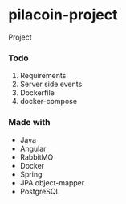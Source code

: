 # pilacoin-project
Project 

### Todo
1. Requirements
2. Server side events
3. Dockerfile
4. docker-compose

### Made with
- Java
- Angular
- RabbitMQ
- Docker
- Spring
- JPA object-mapper
- PostgreSQL
